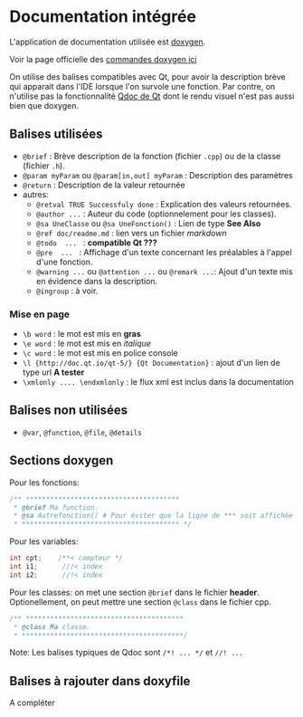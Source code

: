 # Documentation intégrée

L'application de documentation utilisée est [doxygen](https://www.doxygen.nl).

Voir la page officielle des [commandes doxygen ici](https://www.doxygen.nl/manual/index.html)

On utilise des balises compatibles avec Qt, pour avoir la description brève qui apparait dans l'IDE lorsque l'on survole une fonction.
Par contre, on n'utilise pas la fonctionnalité [Qdoc de Qt](https://doc.qt.io/qt-5/qdoc-guide-writing.html) dont le rendu visuel n'est pas aussi bien que doxygen.

## Balises utilisées

* `@brief` : Brève description de la fonction (fichier `.cpp`) ou de la classe (fichier `.h`).
* `@param myParam`  ou `@param[in,out] myParam` : Description des paramètres
* `@return` : Description de la valeur retournée
* autres:
  * `@retval TRUE Successfuly done` : Explication des valeurs retournées.
  * `@author ...` : Auteur du code (optionnelement pour les classes).
  * `@sa UneClasse` ou `@sa UneFonction()` : Lien de type **See Also**
  * `@ref doc/readme.md` : lien vers un fichier *markdown*
  * `@todo  ... ` : **compatible Qt ???**
  * `@pre  ... ` : Affichage d'un texte concernant les préalables à l'appel d'une fonction.
  * `@warning ...` ou `@attention ...` ou `@remark ...`: Ajout d'un texte mis en évidence dans la description.
  * `@ingroup` : à voir. 


### Mise en page

* `\b word` : le mot est mis en **gras**
* `\e word` : le mot est mis en *italique*
* `\c word` : le mot est mis en police console
* `\l {http://doc.qt.io/qt-5/} {Qt Documentation}` : ajout d'un lien de type url   **A tester**
* `\xmlonly .... \endxmlonly` : le flux xml est inclus dans la documentation
 

## Balises non utilisées

* `@var`, `@function`, `@file`, `@details`


## Sections doxygen

Pour les fonctions:
```c++
/** **************************************
 * @brief Ma function.
 * @sa Autrefonction() # Pour éviter que la ligne de *** soit affichée par Qt.
 * *************************************** */ 
```

Pour les variables:
```c++
int cpt;    /**< compteur */
int i1;      ///< index
int i2;      //!< index
```

Pour les classes: on met une section `@brief` dans le fichier **header**. Optionellement, on peut mettre une section `@class` dans le fichier cpp.
```c++
/** ***************************************
 * @class Ma classe.
 * ****************************************/ 
```

Note: Les balises typiques de Qdoc sont `/*! ... */`  et `//! ...`


## Balises à rajouter dans doxyfile

A compléter
